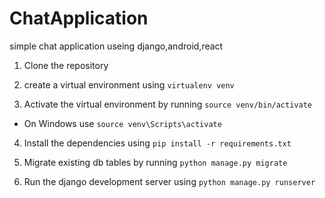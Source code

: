 # ChatApplication
simple chat application useing django,android,react

1. Clone the repository

2. create a virtual environment using `virtualenv venv`

3. Activate the virtual environment by running `source venv/bin/activate`

- On Windows use `source venv\Scripts\activate`

4. Install the dependencies using `pip install -r requirements.txt`

5. Migrate existing db tables by running `python manage.py migrate`

6. Run the django development server using `python manage.py runserver`
